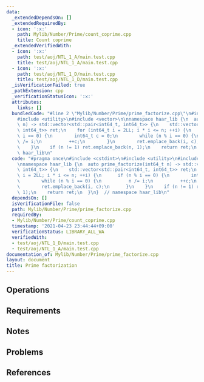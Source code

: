 ```yaml
---
data:
  _extendedDependsOn: []
  _extendedRequiredBy:
  - icon: ':x:'
    path: Mylib/Number/Prime/count_coprime.cpp
    title: Count coprime
  _extendedVerifiedWith:
  - icon: ':x:'
    path: test/aoj/NTL_1_A/main.test.cpp
    title: test/aoj/NTL_1_A/main.test.cpp
  - icon: ':x:'
    path: test/aoj/NTL_1_D/main.test.cpp
    title: test/aoj/NTL_1_D/main.test.cpp
  _isVerificationFailed: true
  _pathExtension: cpp
  _verificationStatusIcon: ':x:'
  attributes:
    links: []
  bundledCode: "#line 2 \"Mylib/Number/Prime/prime_factorize.cpp\"\n#include <cstdint>\n\
    #include <utility>\n#include <vector>\n\nnamespace haar_lib {\n  auto prime_factorize(int64_t\
    \ n) -> std::vector<std::pair<int64_t, int64_t>> {\n    std::vector<std::pair<int64_t,\
    \ int64_t>> ret;\n    for (int64_t i = 2LL; i * i <= n; ++i) {\n      if (n %\
    \ i == 0) {\n        int64_t c = 0;\n        while (n % i == 0) {\n          n\
    \ /= i;\n          ++c;\n        }\n        ret.emplace_back(i, c);\n      }\n\
    \    }\n    if (n != 1) ret.emplace_back(n, 1);\n    return ret;\n  }\n}  // namespace\
    \ haar_lib\n"
  code: "#pragma once\n#include <cstdint>\n#include <utility>\n#include <vector>\n\
    \nnamespace haar_lib {\n  auto prime_factorize(int64_t n) -> std::vector<std::pair<int64_t,\
    \ int64_t>> {\n    std::vector<std::pair<int64_t, int64_t>> ret;\n    for (int64_t\
    \ i = 2LL; i * i <= n; ++i) {\n      if (n % i == 0) {\n        int64_t c = 0;\n\
    \        while (n % i == 0) {\n          n /= i;\n          ++c;\n        }\n\
    \        ret.emplace_back(i, c);\n      }\n    }\n    if (n != 1) ret.emplace_back(n,\
    \ 1);\n    return ret;\n  }\n}  // namespace haar_lib\n"
  dependsOn: []
  isVerificationFile: false
  path: Mylib/Number/Prime/prime_factorize.cpp
  requiredBy:
  - Mylib/Number/Prime/count_coprime.cpp
  timestamp: '2021-04-23 23:44:44+09:00'
  verificationStatus: LIBRARY_ALL_WA
  verifiedWith:
  - test/aoj/NTL_1_D/main.test.cpp
  - test/aoj/NTL_1_A/main.test.cpp
documentation_of: Mylib/Number/Prime/prime_factorize.cpp
layout: document
title: Prime factorization
---
```


## Operations

## Requirements

## Notes

## Problems

## References
